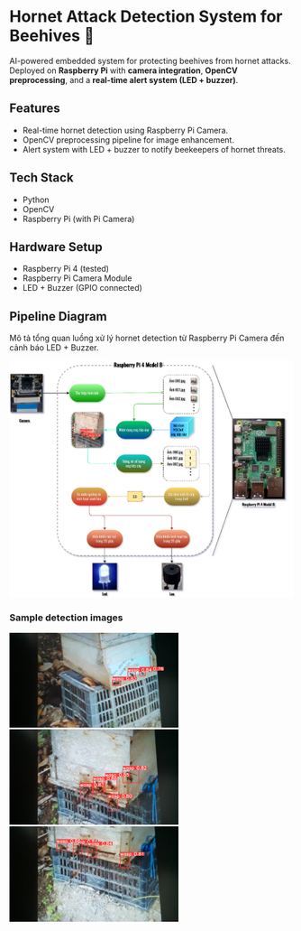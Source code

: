 # Hornet Attack Detection System for Beehives 🐝

AI-powered embedded system for protecting beehives from hornet attacks.  
Deployed on **Raspberry Pi** with **camera integration**, **OpenCV preprocessing**, and a **real-time alert system (LED + buzzer)**.

## Features
- Real-time hornet detection using Raspberry Pi Camera.
- OpenCV preprocessing pipeline for image enhancement.
- Alert system with LED + buzzer to notify beekeepers of hornet threats.

## Tech Stack
- Python
- OpenCV
- Raspberry Pi (with Pi Camera)

## Hardware Setup
- Raspberry Pi 4 (tested)
- Raspberry Pi Camera Module
- LED + Buzzer (GPIO connected)

## Pipeline Diagram

Mô tả tổng quan luồng xử lý hornet detection từ Raspberry Pi Camera đến cảnh báo LED + Buzzer.

![Pipeline Diagram](assets/pipeline_diagram.png)

### Sample detection images

<p float="left">
  <img src="assets/hornet_detect1.jpg" width="300"/>
  <img src="assets/hornet_detect2.jpg" width="300"/>
  <img src="assets/hornet_detect3.jpg" width="300"/>
</p>
